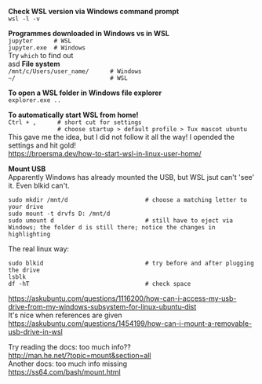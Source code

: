 **Check WSL version via Windows command prompt**  
`wsl -l -v`

**Programmes downloaded in Windows vs in WSL**  
`jupyter      # WSL`  
`jupyter.exe  # Windows`  
Try `which` to find out  
  asd
**File system**  
`/mnt/c/Users/user_name/      # Windows`  
`~/                           # WSL`

**To open a WSL folder in Windows file explorer**  
`explorer.exe ..`

**To automatically start WSL from home!**  
`Ctrl + ,      # short cut for settings`  
`              # choose startup > default profile > Tux mascot ubuntu`   
This gave me the idea, but I did not follow it all the way! I opended the settings and hit gold!  
https://broersma.dev/how-to-start-wsl-in-linux-user-home/  


**Mount USB**  
Apparently Windows has already mounted the USB, but WSL jsut can't 'see' it. Even blkid can't.
```
sudo mkdir /mnt/d                      # choose a matching letter to your drive
sudo mount -t drvfs D: /mnt/d
sudo umount d                          # still have to eject via Windows; the folder d is still there; notice the changes in highlighting
```
The real linux way:
```
sudo blkid                             # try before and after plugging the drive
lsblk
df -hT                                 # check space
```

https://askubuntu.com/questions/1116200/how-can-i-access-my-usb-drive-from-my-windows-subsystem-for-linux-ubuntu-dist  
It's nice when references are given  
https://askubuntu.com/questions/1454199/how-can-i-mount-a-removable-usb-drive-in-wsl

Try reading the docs: too much info??  
http://man.he.net/?topic=mount&section=all  
Another docs: too much info missing  
https://ss64.com/bash/mount.html  
